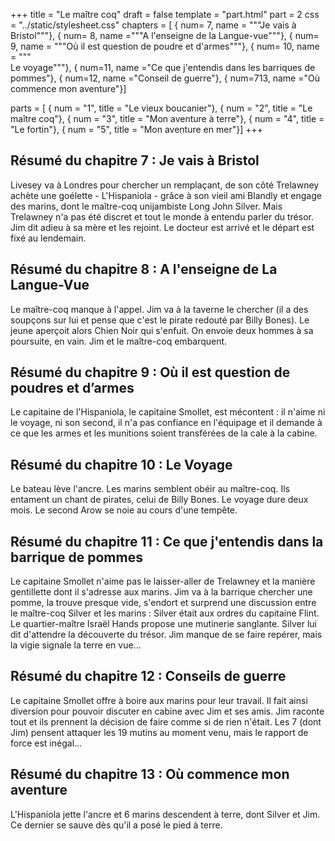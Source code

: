 +++
title = "Le maître coq"
draft = false
template = "part.html"
part = 2
css = "../static/stylesheet.css"
chapters = [
    { num= 7, name = """Je vais à Bristol"""}, 
    { num= 8, name ="""A l'enseigne de la Langue-vue"""}, 
    { num= 9, name = """Où il est question de poudre et d'armes"""}, 
    { num= 10, name = """\
    Le voyage"""}, 
    { num=11, name ="Ce que j'entendis dans les barriques de pommes"}, 
    { num=12, name ="Conseil de guerre"}, 
    { num=713, name ="Où commence mon aventure"}]

parts = [
    { num = "1", title = "Le vieux boucanier"},
    { num = "2", title = "Le maître coq"},
    { num = "3", title = "Mon aventure à terre"},
    { num = "4", title = "Le fortin"},
    { num = "5", title = "Mon aventure en mer"}]
+++

## Résumé du chapitre 7 : Je vais à Bristol
Livesey va à Londres pour chercher un remplaçant, de son côté Trelawney achète une goélette - L'Hispaniola - grâce à son vieil ami Blandly et engage des marins, dont le maître-coq unijambiste Long John Silver. Mais Trelawney n'a pas été discret et tout le monde à entendu parler du trésor. Jim dit adieu à sa mère et les rejoint. Le docteur est arrivé et le départ est fixé au lendemain.

## Résumé du chapitre 8 : A l'enseigne de La Langue-Vue
Le maître-coq manque à l'appel. Jim va à la taverne le chercher (il a des soupçons sur lui et pense que c'est le pirate redouté par Billy Bones). Le jeune aperçoit alors Chien Noir qui s'enfuit. On envoie deux hommes à sa poursuite, en vain. Jim et le maître-coq embarquent.

## Résumé du chapitre 9 : Où il est question de poudres et d’armes
Le capitaine de l'Hispaniola, le capitaine Smollet, est mécontent : il n'aime ni le voyage, ni son second, il n'a pas confiance en l'équipage et il demande à ce que les armes et les munitions soient transférées de la cale à la cabine.

## Résumé du chapitre 10 : Le Voyage
Le bateau lève l'ancre. Les marins semblent obéir au maître-coq. Ils entament un chant de pirates, celui de Billy Bones. Le voyage dure deux mois. Le second Arow se noie au cours d'une tempête.

## Résumé du chapitre 11 : Ce que j'entendis dans la barrique de pommes
Le capitaine Smollet n'aime pas le laisser-aller de Trelawney et la manière gentillette dont il s'adresse aux marins. Jim va à la barrique chercher une pomme, la trouve presque vide, s'endort et surprend une discussion entre le maître-coq Silver et les marins : Silver était aux ordres du capitaine Flint. Le quartier-maître Israël Hands propose une mutinerie sanglante. Silver lui dit d'attendre la découverte du trésor. Jim manque de se faire repérer, mais la vigie signale la terre en vue...

## Résumé du chapitre 12 : Conseils de guerre
Le capitaine Smollet offre à boire aux marins pour leur travail. Il fait ainsi diversion pour pouvoir discuter en cabine avec Jim et ses amis. Jim raconte tout et ils prennent la décision de faire comme si de rien n'était. Les 7 (dont Jim) pensent attaquer les 19 mutins au moment venu, mais le rapport de force est inégal...

## Résumé du chapitre 13 : Où commence mon aventure
L'Hispaniola jette l'ancre et 6 marins descendent à terre, dont Silver et Jim. Ce dernier se sauve dès qu'il a posé le pied à terre.

